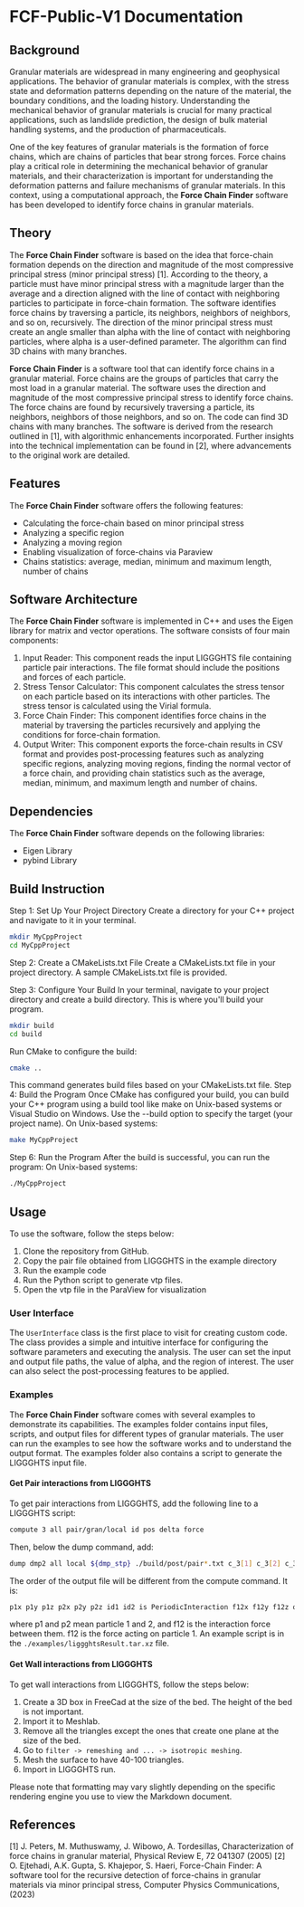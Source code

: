 
# FCF-Public-V1 Documentation
## Background
Granular materials are widespread in many engineering and geophysical applications. The behavior of granular materials is complex, with the stress state and deformation patterns depending on the nature of the material, the boundary conditions, and the loading history. Understanding the mechanical behavior of granular materials is crucial for many practical applications, such as landslide prediction, the design of bulk material handling systems, and the production of pharmaceuticals.

One of the key features of granular materials is the formation of force chains, which are chains of particles that bear strong forces. Force chains play a critical role in determining the mechanical behavior of granular materials, and their characterization is important for understanding the deformation patterns and failure mechanisms of granular materials. In this context, using a computational approach, the **Force Chain Finder** software has been developed to identify force chains in granular materials.

## Theory
The **Force Chain Finder** software is based on the idea that force-chain formation depends on the direction and magnitude of the most compressive principal stress (minor principal stress) [1]. According to the theory, a particle must have minor principal stress with a magnitude larger than the average and a direction aligned with the line of contact with neighboring particles to participate in force-chain formation. The software identifies force chains by traversing a particle, its neighbors, neighbors of neighbors, and so on, recursively. The direction of the minor principal stress must create an angle smaller than alpha with the line of contact with neighboring particles, where alpha is a user-defined parameter. The algorithm can find 3D chains with many branches.

**Force Chain Finder** is a software tool that can identify force chains in a granular material. Force chains are the groups of particles that carry the most load in a granular material. The software uses the direction and magnitude of the most compressive principal stress to identify force chains. The force chains are found by recursively traversing a particle, its neighbors, neighbors of those neighbors, and so on. The code can find 3D chains with many branches. The software is derived from the research outlined in [1], with algorithmic enhancements incorporated. Further insights into the technical implementation can be found in [2], where advancements to the original work are detailed.

## Features
The **Force Chain Finder** software offers the following features:
- Calculating the force-chain based on minor principal stress
- Analyzing a specific region
- Analyzing a moving region
- Enabling visualization of force-chains via Paraview
- Chains statistics: average, median, minimum and maximum length, number of chains

## Software Architecture
The **Force Chain Finder** software is implemented in C++ and uses the Eigen library for matrix and vector operations. The software consists of four main components:
1. Input Reader: This component reads the input LIGGGHTS file containing particle pair interactions. The file format should include the positions and forces of each particle.
2. Stress Tensor Calculator: This component calculates the stress tensor on each particle based on its interactions with other particles. The stress tensor is calculated using the Virial formula.
3. Force Chain Finder: This component identifies force chains in the material by traversing the particles recursively and applying the conditions for force-chain formation.
4. Output Writer: This component exports the force-chain results in CSV format and provides post-processing features such as analyzing specific regions, analyzing moving regions, finding the normal vector of a force chain, and providing chain statistics such as the average, median, minimum, and maximum length and number of chains.

## Dependencies
The **Force Chain Finder** software depends on the following libraries:
- Eigen Library
- pybind Library

## Build Instruction
Step 1: Set Up Your Project Directory
Create a directory for your C++ project and navigate to it in your terminal.
```bash
mkdir MyCppProject
cd MyCppProject
```
Step 2: Create a CMakeLists.txt File
Create a CMakeLists.txt file in your project directory. A sample CMakeLists.txt file is provided. 

Step 3: Configure Your Build
In your terminal, navigate to your project directory and create a build directory. This is where you'll build your program.
```bash
mkdir build
cd build
```
Run CMake to configure the build:

```bash
cmake ..
```

This command generates build files based on your CMakeLists.txt file.
Step 4: Build the Program
Once CMake has configured your build, you can build your C++ program using a build tool like make on Unix-based systems or Visual Studio on Windows. Use the --build option to specify the target (your project name).
On Unix-based systems:
```bash
make MyCppProject
```
Step 6: Run the Program
After the build is successful, you can run the program:
On Unix-based systems:
```bash
./MyCppProject
```
## Usage
To use the software, follow the steps below:
1. Clone the repository from GitHub.
2. Copy the pair file obtained from LIGGGHTS in the example directory
3. Run the example code
6. Run the Python script to generate vtp files.
7. Open the vtp file in the ParaView for visualization

### User Interface
The `UserInterface` class is the first place to visit for creating custom code. The class provides a simple and intuitive interface for configuring the software parameters and executing the analysis. The user can set the input and output file paths, the value of alpha, and the region of interest. The user can also select the post-processing features to be applied.

### Examples
The **Force Chain Finder** software comes with several examples to demonstrate its capabilities. The examples folder contains input files, scripts, and output files for different types of granular materials. The user can run the examples to see how the software works and to understand the output format. The examples folder also contains a script to generate the LIGGGHTS input file.

#### Get Pair interactions from LIGGGHTS
To get pair interactions from LIGGGHTS, add the following line to a LIGGGHTS script:
```bash
compute 3 all pair/gran/local id pos delta force
```
Then, below the dump command, add:
```bash
dump dmp2 all local ${dmp_stp} ./build/post/pair*.txt c_3[1] c_3[2] c_3[3] c_3[4] c_3[5] c_3[6] c_3[7] c_3[8] c_3[9] c_3[10] c_3[11] c_3[12] c_3[13]
```
The order of the output file will be different from the compute command. It is:
```bash
p1x p1y p1z p2x p2y p2z id1 id2 is PeriodicInteraction f12x f12y f12z overlap
```
where p1 and p2 mean particle 1 and 2, and f12 is the interaction force between them. f12 is the force acting on particle 1. An example script is in the `./examples/liggghtsResult.tar.xz` file.

#### Get Wall interactions from LIGGGHTS
To get wall interactions from LIGGGHTS, follow the steps below:
1. Create a 3D box in FreeCad at the size of the bed. The height of the bed is not important.
2. Import it to Meshlab.
3. Remove all the triangles except the ones that create one plane at the size of the bed.
4. Go to `filter -> remeshing and ... -> isotropic meshing`.
5. Mesh the surface to have 40-100 triangles.
6. Import in LIGGGHTS run.

Please note that formatting may vary slightly depending on the specific rendering engine you use to view the Markdown document.

## References
[1] J. Peters, M. Muthuswamy, J. Wibowo, A. Tordesillas, Characterization of force chains in granular material, Physical Review E, 72  041307 (2005)
[2] O. Ejtehadi, A.K. Gupta, S. Khajepor, S. Haeri, Force-Chain Finder: A software tool for the recursive detection of force-chains in granular materials via minor principal stress, Computer Physics Communications,   (2023)
